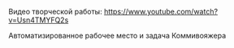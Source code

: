 Видео творческой работы: https://www.youtube.com/watch?v=Usn4TMYFQ2s

Автоматизированное рабочее место и задача Коммивояжера
